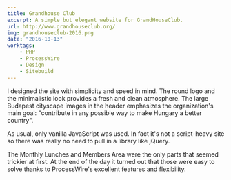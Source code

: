 ```yaml
---
title: Grandhouse Club
excerpt: A simple but elegant website for GrandHouseClub.
url: http://www.grandhouseclub.org/
img: grandhouseclub-2016.png
date: "2016-10-13"
worktags:
    - PHP
    - ProcessWire
    - Design
    - Sitebuild
---
```


I designed the site with simplicity and speed in mind. The round logo and the minimalistic look provides a fresh and clean atmosphere. The large Budapest cityscape images in the header emphasizes the organization's main goal: "contribute in any possible way to make Hungary a better country".

As usual, only vanilla JavaScript was used. In fact it's not a script-heavy site so there was really no need to pull in a library like jQuery.

The Monthly Lunches and Members Area were the only parts that seemed trickier at first. At the end of the day it turned out that those were easy to solve thanks to ProcessWire's excellent features and flexibility.
